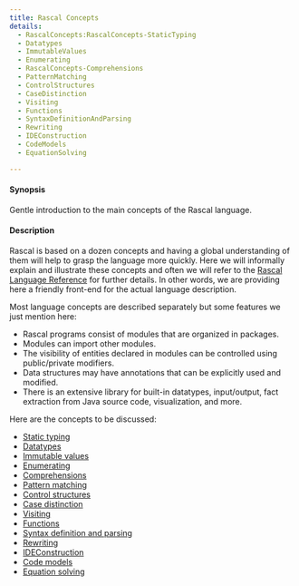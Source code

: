 ```yaml
---
title: Rascal Concepts
details:
  - RascalConcepts:RascalConcepts-StaticTyping
  - Datatypes
  - ImmutableValues
  - Enumerating
  - RascalConcepts-Comprehensions
  - PatternMatching
  - ControlStructures
  - CaseDistinction
  - Visiting
  - Functions
  - SyntaxDefinitionAndParsing
  - Rewriting
  - IDEConstruction
  - CodeModels
  - EquationSolving

---
```


#### Synopsis

Gentle introduction to the main concepts of the Rascal language.

#### Description

Rascal is based on a dozen concepts and having a global understanding of them will help to grasp the language more quickly.
Here we will informally explain and illustrate these concepts and often we will refer to the [Rascal Language Reference](../Rascal/)
for further details. In other words, we are providing here a friendly front-end for the actual language description.

Most language concepts are described separately but some features we just mention here:

*  Rascal programs consist of modules that are organized in packages.
*  Modules can import other modules.
*  The visibility of entities declared in modules can be controlled using public/private modifiers.
*  Data structures may have annotations that can be explicitly used and modified.
*  There is an extensive library for built-in datatypes, input/output, fact extraction from Java source code, visualization, and more.

Here are the concepts to be discussed:
* [Static typing](../RascalConcepts/StaticTyping)
* [Datatypes](../RascalConcepts/Datatypes)
* [Immutable values](../RascalConcepts/ImmutableValues)
* [Enumerating](../RascalConcepts/Enumerating)
* [Comprehensions](../RascalConcepts/Comprehensions)
* [Pattern matching](../RascalConcepts/PatternMatching)
* [Control structures](../RascalConcepts/ControlStructures)
* [Case distinction](../RascalConcepts/CaseDistinction)
* [Visiting](../RascalConcepts/Visiting)
* [Functions](../RascalConcepts/Functions)
* [Syntax definition and parsing](../RascalConcepts/SyntaxDefinitionAndParsing)
* [Rewriting](../RascalConcepts/Rewriting)
* [IDEConstruction](../RascalConcepts/IDEConstruction)
* [Code models](../RascalConcepts/CodeModels)
* [Equation solving](../RascalConcepts/EquationSolving)


